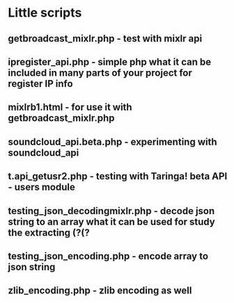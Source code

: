 # Little scripts
## getbroadcast_mixlr.php - test with mixlr api
## ipregister_api.php - simple php what it can be included in many parts of your project for register IP info
## mixlrb1.html - for use it with getbroadcast_mixlr.php
## soundcloud_api.beta.php - experimenting with soundcloud_api
## t.api_getusr2.php - testing with Taringa! beta API - users module
## testing_json_decodingmixlr.php - decode json string to an array what it can be used for study the extracting (?(?
## testing_json_encoding.php - encode array to json string
## zlib_encoding.php - zlib encoding as well